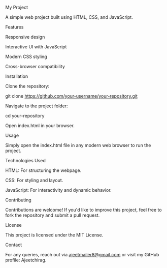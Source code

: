 My Project

A simple web project built using HTML, CSS, and JavaScript.

Features

Responsive design

Interactive UI with JavaScript

Modern CSS styling

Cross-browser compatibility

Installation

Clone the repository:

git clone https://github.com/your-username/your-repository.git

Navigate to the project folder:

cd your-repository

Open index.html in your browser.

Usage

Simply open the index.html file in any modern web browser to run the project.

Technologies Used

HTML: For structuring the webpage.

CSS: For styling and layout.

JavaScript: For interactivity and dynamic behavior.

Contributing

Contributions are welcome! If you'd like to improve this project, feel free to fork the repository and submit a pull request.

License

This project is licensed under the MIT License.

Contact

For any queries, reach out via ajeetmailer8@gmail.com or visit my GitHub profile: Ajeetchirag.

